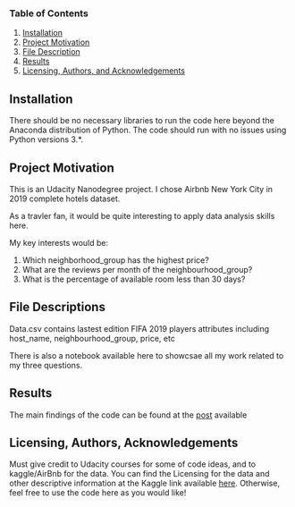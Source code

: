 ### Table of Contents

1. [Installation](#installation)
2. [Project Motivation](#motivation)
3. [File Description](#files)
4. [Results](#results)
5. [Licensing, Authors, and Acknowledgements](#licensing)

## Installation <a name="installation"></a>

There should be no necessary libraries to run the code here beyond the Anaconda distribution of Python. The code should run with no issues using Python versions 3.*.

## Project Motivation<a name="motivation"></a>

This is an Udacity Nanodegree project. I chose Airbnb New York City in 2019 complete hotels dataset. 

As a travler fan,  it would be quite interesting to apply data analysis skills here. 

My key interests would be:

1. Which neighborhood_group has the highest price?
2. What are the reviews per month of the neighbourhood_group?
3. What is the percentage of available room less than 30 days?

## File Descriptions <a name="files"></a>
Data.csv contains lastest edition FIFA 2019 players attributes including host_name, neighbourhood_group, price, etc

There is also a notebook available here to showcsae all my work related to my three questions.

## Results<a name="results"></a>

The main findings of the code can be found at the [post](https://medium.com/@queena.qmx/what-is-airbnb-new-york-city-2019-analysis-report-2bc51b822455) available

## Licensing, Authors, Acknowledgements<a name="licensing"></a>

Must give credit to Udacity courses for some of code ideas, and to kaggle/AirBnb for the data. You can find the Licensing for the data and other descriptive information at the Kaggle link available [here](https://www.kaggle.com/karangadiya/fifa19). Otherwise, feel free to use the code here as you would like!
